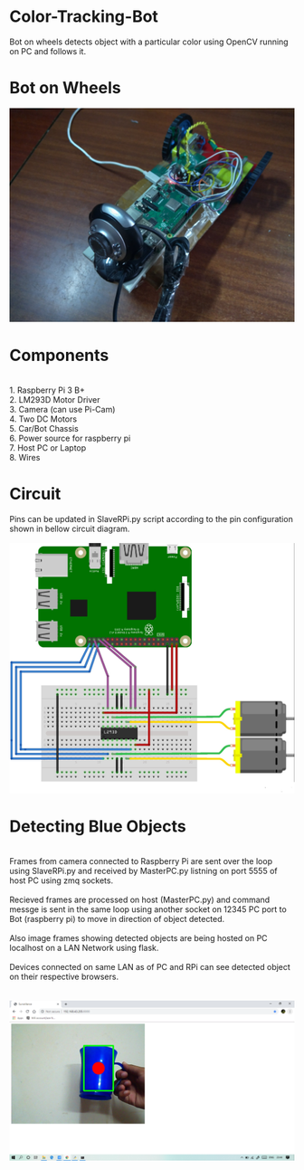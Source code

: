 # Color-Tracking-Bot
Bot on wheels detects object with a particular color using OpenCV running on PC and follows it.
# Bot on Wheels
<img src="https://github.com/SahilVerma0651/Color-Tracking-Bot/blob/master/Bot.jpg" /><br/>
# Components
<br/>1. Raspberry Pi 3 B+
<br/>2. LM293D Motor Driver
<br/>3. Camera (can use Pi-Cam)
<br/>4. Two DC Motors
<br/>5. Car/Bot Chassis
<br/>6. Power source for raspberry pi
<br/>7. Host PC or Laptop
<br/>8. Wires<br/>
# Circuit
Pins can be updated in SlaveRPi.py script according to the pin configuration shown in bellow circuit diagram.
<br/><br/><img src="https://github.com/SahilVerma0651/Color-Tracking-Bot/blob/master/Circuit.jpg"/><br/>
# Detecting Blue Objects
<br/>Frames from camera connected to Raspberry Pi are sent over the loop using SlaveRPi.py and received by MasterPC.py listning on port 5555 of host PC using zmq sockets.
<br/><br/>Recieved frames are processed on host (MasterPC.py) and command messge is sent in the same loop using another socket on 12345 PC port to Bot (raspberry pi) to move in direction of object detected.
<br/><br/>Also image frames showing detected objects are being hosted on PC localhost on a LAN Network using flask.
<br/><br/>Devices connected on same LAN as of PC and RPi can see detected object on their respective browsers.
<br/><br/><br/><img src="https://github.com/SahilVerma0651/Color-Tracking-Bot/blob/master/Blue%20Color%20Detect.png"/><br/>
